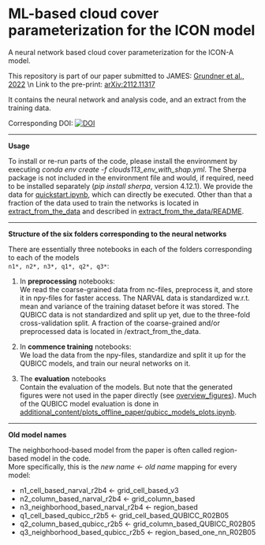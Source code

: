 # ML-based cloud cover parameterization for the ICON model
A neural network based cloud cover parameterization for the ICON-A model.

This repository is part of our paper submitted to JAMES: [Grundner et al., 2022](https://agupubs.onlinelibrary.wiley.com/doi/10.1029/2021MS002959) \n
Link to the pre-print: [arXiv:2112.11317](https://arxiv.org/abs/2112.11317)

It contains the neural network and analysis code, and an extract from the training data.

Corresponding DOI: [![DOI](https://zenodo.org/badge/436660284.svg)](https://zenodo.org/badge/latestdoi/436660284)

---------------
**Usage**

To install or re-run parts of the code, please install the environment by executing *conda env create -f clouds113_env_with_shap.yml*. 
The Sherpa package is not included in the environment file and would, if required, need to be installed separately (*pip install sherpa*, version 4.12.1). We provide the data for [quickstart.ipynb](../master/quickstart.ipynb), which can directly be executed. Other than that a fraction of the data used to train the networks is located in [extract_from_the_data](../master/extract_from_the_data) and described in [extract_from_the_data/README](../master/extract_from_the_data/README).

---------------
**Structure of the six folders corresponding to the neural networks**

There are essentially three notebooks in each of the folders corresponding to each of the models <br>
`n1*, n2*, n3*, q1*, q2*, q3*`:

1. In **preprocessing** notebooks: <br>
We read the coarse-grained data from nc-files, preprocess it, and store it in npy-files for faster access. The NARVAL data is standardized w.r.t. mean and variance of the training dataset before it was stored. The QUBICC data is not standardized and split up yet, due to the three-fold cross-validation split. A fraction of the coarse-grained and/or preprocessed data is located in /extract_from_the_data.

2. In **commence training** notebooks: <br>
We load the data from the npy-files, standardize and split it up for the QUBICC models, and train our neural networks on it.

3. The **evaluation** notebooks <br>
Contain the evaluation of the models. But note that the generated figures were not used in the paper directly (see [overview_figures](../master/overview_figures)).
Much of the QUBICC model evaluation is done in [additional_content/plots_offline_paper/qubicc_models_plots.ipynb](../master/additional_content/plots_offline_paper/qubicc_models_plots.ipynb).

---------------
**Old model names**

The neighborhood-based model from the paper is often called region-based model in the code. <br>
More specifically, this is the *new name <- old name* mapping for every model:

- n1_cell_based_narval_r2b4 <- grid_cell_based_v3
- n2_column_based_narval_r2b4 <- grid_column_based
- n3_neighborhood_based_narval_r2b4 <- region_based
- q1_cell_based_qubicc_r2b5 <- grid_cell_based_QUBICC_R02B05
- q2_column_based_qubicc_r2b5 <- grid_column_based_QUBICC_R02B05
- q3_neighborhood_based_qubicc_r2b5 <- region_based_one_nn_R02B05

